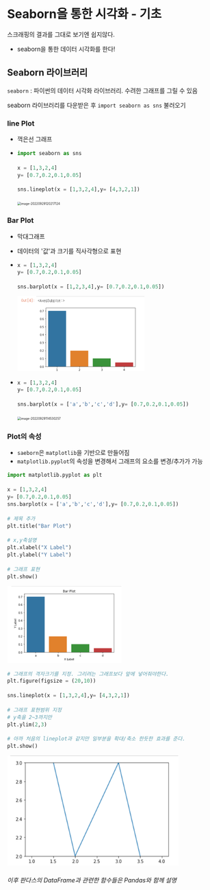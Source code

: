 # Seaborn을 통한 시각화 - 기초

스크래핑의 결과를 그대로 보기엔 쉽지않다.

- seaborn을 통한 데이터 시각화를 한다!



## Seaborn 라이브러리

`seaborn`  : 파이썬의 데이터 시각화 라이브러리. 수려한 그래프를 그릴 수 있음

seaborn 라이브러리를 다운받은 후 `import seaborn as sns` 불러오기



### line Plot

- 꺽은선 그래프

- ```python
  import seaborn as sns
  
  x = [1,3,2,4]
  y= [0.7,0.2,0.1,0.05]
  
  sns.lineplot(x = [1,3,2,4],y= [4,3,2,1])
  ```

  <img src="https://raw.githubusercontent.com/SonJinHYo/image_repo/main/image_server/image-20220929120217124.png" alt="image-20220929120217124" style="zoom:50%;" />



### Bar Plot

- 막대그래프

- 데이터의 '값'과 크기를 직사각형으로 표현

- ```python
  x = [1,3,2,4]
  y= [0.7,0.2,0.1,0.05]
  
  sns.barplot(x = [1,2,3,4],y= [0.7,0.2,0.1,0.05])
  ```

  <img src="https://raw.githubusercontent.com/SonJinHYo/image_repo/main/image_server/image-20220929114425950.png" alt="image-20220929114425950" style="zoom:50%;" />

- ```python
  x = [1,3,2,4]
  y= [0.7,0.2,0.1,0.05]
  
  sns.barplot(x = ['a','b','c','d'],y= [0.7,0.2,0.1,0.05])
  ```

  <img src="https://raw.githubusercontent.com/SonJinHYo/image_repo/main/image_server/image-20220929114530257.png" alt="image-20220929114530257" style="zoom:50%;" />





### Plot의 속성

- `saeborn`은 `matplotlib`을 기반으로 만들어짐
- `matplotlib.pyplot`의 속성을 변경해서 그래프의 요소를 변경/추가가 가능

```python
import matplotlib.pyplot as plt

x = [1,3,2,4]
y= [0.7,0.2,0.1,0.05]
sns.barplot(x = ['a','b','c','d'],y= [0.7,0.2,0.1,0.05])

# 제목 추가
plt.title("Bar Plot")

# x,y축설명
plt.xlabel("X Label")
plt.ylabel("Y Label")

# 그래프 표현
plt.show()
```

<img src="https://raw.githubusercontent.com/SonJinHYo/image_repo/main/image_server/image-20220929120449791.png" alt="image-20220929120449791" style="zoom:50%;" />



```python
# 그래프의 격자크기를 지정. 그리려는 그래프보다 앞에 넣어줘야한다.
plt.figure(figsize = (20,10))

sns.lineplot(x = [1,3,2,4],y= [4,3,2,1])

# 그래프 표현범위 지정
# y축을 2~3까지만 
plt.ylim(2,3)

# 아까 처음의 lineplot과 같지만 일부분을 확대/축소 한듯한 효과를 준다.
plt.show()
```

<img src="https://raw.githubusercontent.com/SonJinHYo/image_repo/main/image_server/image-20220929120238462.png" alt="image-20220929120238462" style="zoom: 80%;" />



###### 이후 판다스의 DataFrame과 관련한 함수들은 Pandas와 함께 설명

